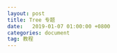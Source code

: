 ```yaml
---
layout: post
title: Tree 专题
date:   2019-01-07 01:00:00 +0800
categories: document
tag: 教程
---
```



